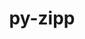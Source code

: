 ---
title: "py-zipp"
layout: cache
categories: [package, develop]
meta: {"versions": ["3.8.1"], "compilers": ["gcc@=11.1.0", "gcc@=11.3.0", "gcc@=7.3.1", "gcc@=7.5.0", "oneapi@=2023.1.0"], "oss": ["amzn2", "ubuntu18.04", "ubuntu20.04", "ubuntu22.04"], "platforms": ["linux"], "targets": ["ivybridge", "ppc64le", "x86_64", "x86_64_v3"], "stacks": ["data-vis-sdk", "e4s", "e4s-oneapi", "e4s-power", "ml-linux-x86_64-cpu", "ml-linux-x86_64-cuda", "ml-linux-x86_64-rocm", "radiuss", "root"], "num_specs": 30, "num_specs_by_stack": {"root": 30, "radiuss": 9, "e4s-power": 5, "e4s-oneapi": 3, "e4s": 5, "data-vis-sdk": 2, "ml-linux-x86_64-cpu": 1, "ml-linux-x86_64-rocm": 1, "ml-linux-x86_64-cuda": 1}}
spec_details: [{"hash": "ud6chwwz2m6yxchqjvbaxc6s3xkuxdlp", "compiler": "gcc@=7.3.1", "versions": ["3.8.1"], "os": "amzn2", "platform": "linux", "target": "ivybridge", "variants": ["build_system=python_pip"], "stacks": ["root"], "size": "-", "tarball": "https://binaries.spack.io/develop/build_cache/linux-amzn2-ivybridge/gcc-7.3.1/py-zipp-3.8.1/linux-amzn2-ivybridge-gcc-7.3.1-py-zipp-3.8.1-ud6chwwz2m6yxchqjvbaxc6s3xkuxdlp.spack"}, {"hash": "yzwnwf3l6jkz4ol7zcxojmhroh5rtv5j", "compiler": "gcc@=7.3.1", "versions": ["3.8.1"], "os": "amzn2", "platform": "linux", "target": "x86_64_v3", "variants": ["build_system=python_pip"], "stacks": ["root"], "size": "-", "tarball": "https://binaries.spack.io/develop/build_cache/linux-amzn2-x86_64_v3/gcc-7.3.1/py-zipp-3.8.1/linux-amzn2-x86_64_v3-gcc-7.3.1-py-zipp-3.8.1-yzwnwf3l6jkz4ol7zcxojmhroh5rtv5j.spack"}, {"hash": "bhvz2tpxdw7bxmugnwildioksai2eb6v", "compiler": "gcc@=7.3.1", "versions": ["3.8.1"], "os": "amzn2", "platform": "linux", "target": "x86_64_v3", "variants": [], "stacks": ["root"], "size": "-", "tarball": "https://binaries.spack.io/develop/build_cache/linux-amzn2-x86_64_v3/gcc-7.3.1/py-zipp-3.8.1/linux-amzn2-x86_64_v3-gcc-7.3.1-py-zipp-3.8.1-bhvz2tpxdw7bxmugnwildioksai2eb6v.spack"}, {"hash": "kqlhhlnfgmb64b2woyxfose2vxpey5sw", "compiler": "gcc@=7.3.1", "versions": ["3.8.1"], "os": "amzn2", "platform": "linux", "target": "x86_64_v3", "variants": [], "stacks": ["root"], "size": "-", "tarball": "https://binaries.spack.io/develop/build_cache/linux-amzn2-x86_64_v3/gcc-7.3.1/py-zipp-3.8.1/linux-amzn2-x86_64_v3-gcc-7.3.1-py-zipp-3.8.1-kqlhhlnfgmb64b2woyxfose2vxpey5sw.spack"}, {"hash": "dtpf7sosodzvufa4egwva43nnfewueci", "compiler": "gcc@=7.3.1", "versions": ["3.8.1"], "os": "amzn2", "platform": "linux", "target": "x86_64_v3", "variants": ["build_system=python_pip"], "stacks": ["root"], "size": "-", "tarball": "https://binaries.spack.io/develop/build_cache/linux-amzn2-x86_64_v3/gcc-7.3.1/py-zipp-3.8.1/linux-amzn2-x86_64_v3-gcc-7.3.1-py-zipp-3.8.1-dtpf7sosodzvufa4egwva43nnfewueci.spack"}, {"hash": "ui5ulwucpgigvvzbrgy3rxgar6edjboe", "compiler": "gcc@=7.5.0", "versions": ["3.8.1"], "os": "ubuntu18.04", "platform": "linux", "target": "x86_64", "variants": ["build_system=python_pip"], "stacks": ["radiuss", "root"], "size": "-", "tarball": "https://binaries.spack.io/develop/build_cache/linux-ubuntu18.04-x86_64/gcc-7.5.0/py-zipp-3.8.1/linux-ubuntu18.04-x86_64-gcc-7.5.0-py-zipp-3.8.1-ui5ulwucpgigvvzbrgy3rxgar6edjboe.spack"}, {"hash": "hr7l3mj3upftx2x2h6oe4nfeh7s2qrq3", "compiler": "gcc@=7.5.0", "versions": ["3.8.1"], "os": "ubuntu18.04", "platform": "linux", "target": "x86_64_v3", "variants": ["build_system=python_pip"], "stacks": ["radiuss", "root"], "size": "-", "tarball": "https://binaries.spack.io/develop/build_cache/linux-ubuntu18.04-x86_64_v3/gcc-7.5.0/py-zipp-3.8.1/linux-ubuntu18.04-x86_64_v3-gcc-7.5.0-py-zipp-3.8.1-hr7l3mj3upftx2x2h6oe4nfeh7s2qrq3.spack"}, {"hash": "gnghckydwghaxkwcb2opsuxammm4ddex", "compiler": "gcc@=7.5.0", "versions": ["3.8.1"], "os": "ubuntu18.04", "platform": "linux", "target": "x86_64_v3", "variants": ["build_system=python_pip"], "stacks": ["radiuss", "root"], "size": "-", "tarball": "https://binaries.spack.io/develop/build_cache/linux-ubuntu18.04-x86_64_v3/gcc-7.5.0/py-zipp-3.8.1/linux-ubuntu18.04-x86_64_v3-gcc-7.5.0-py-zipp-3.8.1-gnghckydwghaxkwcb2opsuxammm4ddex.spack"}, {"hash": "mtxs63kgsjcxkltra2wpblnkidbn3nhp", "compiler": "gcc@=7.5.0", "versions": ["3.8.1"], "os": "ubuntu18.04", "platform": "linux", "target": "x86_64_v3", "variants": ["build_system=python_pip"], "stacks": ["radiuss", "root"], "size": "-", "tarball": "https://binaries.spack.io/develop/build_cache/linux-ubuntu18.04-x86_64_v3/gcc-7.5.0/py-zipp-3.8.1/linux-ubuntu18.04-x86_64_v3-gcc-7.5.0-py-zipp-3.8.1-mtxs63kgsjcxkltra2wpblnkidbn3nhp.spack"}, {"hash": "e5yjftkhcl3d7ucdaoefruf6qz4odmrw", "compiler": "gcc@=7.5.0", "versions": ["3.8.1"], "os": "ubuntu18.04", "platform": "linux", "target": "x86_64_v3", "variants": ["build_system=python_pip"], "stacks": ["radiuss", "root"], "size": "-", "tarball": "https://binaries.spack.io/develop/build_cache/linux-ubuntu18.04-x86_64_v3/gcc-7.5.0/py-zipp-3.8.1/linux-ubuntu18.04-x86_64_v3-gcc-7.5.0-py-zipp-3.8.1-e5yjftkhcl3d7ucdaoefruf6qz4odmrw.spack"}, {"hash": "5yb6ausmlb37mjraih5rkjhkugpno6ln", "compiler": "gcc@=7.5.0", "versions": ["3.8.1"], "os": "ubuntu18.04", "platform": "linux", "target": "x86_64_v3", "variants": ["build_system=python_pip"], "stacks": ["radiuss", "root"], "size": "-", "tarball": "https://binaries.spack.io/develop/build_cache/linux-ubuntu18.04-x86_64_v3/gcc-7.5.0/py-zipp-3.8.1/linux-ubuntu18.04-x86_64_v3-gcc-7.5.0-py-zipp-3.8.1-5yb6ausmlb37mjraih5rkjhkugpno6ln.spack"}, {"hash": "lll6rozmdgalp4muauohgwb7e4g3z563", "compiler": "gcc@=7.5.0", "versions": ["3.8.1"], "os": "ubuntu18.04", "platform": "linux", "target": "x86_64_v3", "variants": ["build_system=python_pip"], "stacks": ["radiuss", "root"], "size": "-", "tarball": "https://binaries.spack.io/develop/build_cache/linux-ubuntu18.04-x86_64_v3/gcc-7.5.0/py-zipp-3.8.1/linux-ubuntu18.04-x86_64_v3-gcc-7.5.0-py-zipp-3.8.1-lll6rozmdgalp4muauohgwb7e4g3z563.spack"}, {"hash": "sozytdbl3mjkkrrmdsj5ewbcgp6gpupq", "compiler": "gcc@=7.5.0", "versions": ["3.8.1"], "os": "ubuntu18.04", "platform": "linux", "target": "x86_64_v3", "variants": ["build_system=python_pip"], "stacks": ["radiuss", "root"], "size": "-", "tarball": "https://binaries.spack.io/develop/build_cache/linux-ubuntu18.04-x86_64_v3/gcc-7.5.0/py-zipp-3.8.1/linux-ubuntu18.04-x86_64_v3-gcc-7.5.0-py-zipp-3.8.1-sozytdbl3mjkkrrmdsj5ewbcgp6gpupq.spack"}, {"hash": "r75qn2x4fa2cizhtb52bd7tlc7nkswad", "compiler": "gcc@=7.5.0", "versions": ["3.8.1"], "os": "ubuntu18.04", "platform": "linux", "target": "x86_64_v3", "variants": ["build_system=python_pip"], "stacks": ["radiuss", "root"], "size": "-", "tarball": "https://binaries.spack.io/develop/build_cache/linux-ubuntu18.04-x86_64_v3/gcc-7.5.0/py-zipp-3.8.1/linux-ubuntu18.04-x86_64_v3-gcc-7.5.0-py-zipp-3.8.1-r75qn2x4fa2cizhtb52bd7tlc7nkswad.spack"}, {"hash": "3zcajiu7jx4iarcrndwn2khbpdevcinr", "compiler": "gcc@=11.1.0", "versions": ["3.8.1"], "os": "ubuntu20.04", "platform": "linux", "target": "ppc64le", "variants": ["build_system=python_pip"], "stacks": ["root", "e4s-power"], "size": "-", "tarball": "https://binaries.spack.io/develop/build_cache/linux-ubuntu20.04-ppc64le/gcc-11.1.0/py-zipp-3.8.1/linux-ubuntu20.04-ppc64le-gcc-11.1.0-py-zipp-3.8.1-3zcajiu7jx4iarcrndwn2khbpdevcinr.spack"}, {"hash": "ogpjkkdcfi2u7k3mpni5bae2bcao6lpa", "compiler": "gcc@=11.1.0", "versions": ["3.8.1"], "os": "ubuntu20.04", "platform": "linux", "target": "ppc64le", "variants": ["build_system=python_pip"], "stacks": ["root", "e4s-power"], "size": "-", "tarball": "https://binaries.spack.io/develop/build_cache/linux-ubuntu20.04-ppc64le/gcc-11.1.0/py-zipp-3.8.1/linux-ubuntu20.04-ppc64le-gcc-11.1.0-py-zipp-3.8.1-ogpjkkdcfi2u7k3mpni5bae2bcao6lpa.spack"}, {"hash": "v35n5w5jpt5f76bdazp4a24mivdtqg4i", "compiler": "gcc@=11.1.0", "versions": ["3.8.1"], "os": "ubuntu20.04", "platform": "linux", "target": "ppc64le", "variants": ["build_system=python_pip"], "stacks": ["root", "e4s-power"], "size": "-", "tarball": "https://binaries.spack.io/develop/build_cache/linux-ubuntu20.04-ppc64le/gcc-11.1.0/py-zipp-3.8.1/linux-ubuntu20.04-ppc64le-gcc-11.1.0-py-zipp-3.8.1-v35n5w5jpt5f76bdazp4a24mivdtqg4i.spack"}, {"hash": "6psdswamxvywn5c7po5jyrppmiomtv3q", "compiler": "gcc@=11.1.0", "versions": ["3.8.1"], "os": "ubuntu20.04", "platform": "linux", "target": "ppc64le", "variants": ["build_system=python_pip"], "stacks": ["root", "e4s-power"], "size": "-", "tarball": "https://binaries.spack.io/develop/build_cache/linux-ubuntu20.04-ppc64le/gcc-11.1.0/py-zipp-3.8.1/linux-ubuntu20.04-ppc64le-gcc-11.1.0-py-zipp-3.8.1-6psdswamxvywn5c7po5jyrppmiomtv3q.spack"}, {"hash": "d6aslialfbcdpnbqm3unsqfgzmcqrp56", "compiler": "gcc@=11.1.0", "versions": ["3.8.1"], "os": "ubuntu20.04", "platform": "linux", "target": "ppc64le", "variants": ["build_system=python_pip"], "stacks": ["root", "e4s-power"], "size": "-", "tarball": "https://binaries.spack.io/develop/build_cache/linux-ubuntu20.04-ppc64le/gcc-11.1.0/py-zipp-3.8.1/linux-ubuntu20.04-ppc64le-gcc-11.1.0-py-zipp-3.8.1-d6aslialfbcdpnbqm3unsqfgzmcqrp56.spack"}, {"hash": "fcbdyp26zhezridplg34ki5sogjfr2oy", "compiler": "oneapi@=2023.1.0", "versions": ["3.8.1"], "os": "ubuntu20.04", "platform": "linux", "target": "x86_64", "variants": ["build_system=python_pip"], "stacks": ["e4s-oneapi", "root"], "size": "-", "tarball": "https://binaries.spack.io/develop/build_cache/linux-ubuntu20.04-x86_64/oneapi-2023.1.0/py-zipp-3.8.1/linux-ubuntu20.04-x86_64-oneapi-2023.1.0-py-zipp-3.8.1-fcbdyp26zhezridplg34ki5sogjfr2oy.spack"}, {"hash": "yies3yom6xy3qnz6x7jloe74tiozmybz", "compiler": "oneapi@=2023.1.0", "versions": ["3.8.1"], "os": "ubuntu20.04", "platform": "linux", "target": "x86_64", "variants": ["build_system=python_pip"], "stacks": ["e4s-oneapi", "root"], "size": "-", "tarball": "https://binaries.spack.io/develop/build_cache/linux-ubuntu20.04-x86_64/oneapi-2023.1.0/py-zipp-3.8.1/linux-ubuntu20.04-x86_64-oneapi-2023.1.0-py-zipp-3.8.1-yies3yom6xy3qnz6x7jloe74tiozmybz.spack"}, {"hash": "bm7b55uzumnc77yumabnf4vjnsythcaf", "compiler": "oneapi@=2023.1.0", "versions": ["3.8.1"], "os": "ubuntu20.04", "platform": "linux", "target": "x86_64", "variants": ["build_system=python_pip"], "stacks": ["e4s-oneapi", "root"], "size": "-", "tarball": "https://binaries.spack.io/develop/build_cache/linux-ubuntu20.04-x86_64/oneapi-2023.1.0/py-zipp-3.8.1/linux-ubuntu20.04-x86_64-oneapi-2023.1.0-py-zipp-3.8.1-bm7b55uzumnc77yumabnf4vjnsythcaf.spack"}, {"hash": "qrhqwran4xlcpfp5y35aqzazv6xyrntl", "compiler": "gcc@=11.1.0", "versions": ["3.8.1"], "os": "ubuntu20.04", "platform": "linux", "target": "x86_64_v3", "variants": ["build_system=python_pip"], "stacks": ["e4s", "root"], "size": "-", "tarball": "https://binaries.spack.io/develop/build_cache/linux-ubuntu20.04-x86_64_v3/gcc-11.1.0/py-zipp-3.8.1/linux-ubuntu20.04-x86_64_v3-gcc-11.1.0-py-zipp-3.8.1-qrhqwran4xlcpfp5y35aqzazv6xyrntl.spack"}, {"hash": "oeubojjys3x65xissyqutzk2pzopjal2", "compiler": "gcc@=11.1.0", "versions": ["3.8.1"], "os": "ubuntu20.04", "platform": "linux", "target": "x86_64_v3", "variants": ["build_system=python_pip"], "stacks": ["e4s", "root"], "size": "-", "tarball": "https://binaries.spack.io/develop/build_cache/linux-ubuntu20.04-x86_64_v3/gcc-11.1.0/py-zipp-3.8.1/linux-ubuntu20.04-x86_64_v3-gcc-11.1.0-py-zipp-3.8.1-oeubojjys3x65xissyqutzk2pzopjal2.spack"}, {"hash": "ffrfldxol2h7wmxmkhhjgy6xfadhdva3", "compiler": "gcc@=11.1.0", "versions": ["3.8.1"], "os": "ubuntu20.04", "platform": "linux", "target": "x86_64_v3", "variants": ["build_system=python_pip"], "stacks": ["root", "data-vis-sdk"], "size": "-", "tarball": "https://binaries.spack.io/develop/build_cache/linux-ubuntu20.04-x86_64_v3/gcc-11.1.0/py-zipp-3.8.1/linux-ubuntu20.04-x86_64_v3-gcc-11.1.0-py-zipp-3.8.1-ffrfldxol2h7wmxmkhhjgy6xfadhdva3.spack"}, {"hash": "z2bt5ofbxfysagsvazm5k6v5u53zmavv", "compiler": "gcc@=11.1.0", "versions": ["3.8.1"], "os": "ubuntu20.04", "platform": "linux", "target": "x86_64_v3", "variants": ["build_system=python_pip"], "stacks": ["root", "data-vis-sdk"], "size": "-", "tarball": "https://binaries.spack.io/develop/build_cache/linux-ubuntu20.04-x86_64_v3/gcc-11.1.0/py-zipp-3.8.1/linux-ubuntu20.04-x86_64_v3-gcc-11.1.0-py-zipp-3.8.1-z2bt5ofbxfysagsvazm5k6v5u53zmavv.spack"}, {"hash": "gw3d6wysa3jcoafyq3dds7bdm664c2il", "compiler": "gcc@=11.1.0", "versions": ["3.8.1"], "os": "ubuntu20.04", "platform": "linux", "target": "x86_64_v3", "variants": ["build_system=python_pip"], "stacks": ["e4s", "root"], "size": "-", "tarball": "https://binaries.spack.io/develop/build_cache/linux-ubuntu20.04-x86_64_v3/gcc-11.1.0/py-zipp-3.8.1/linux-ubuntu20.04-x86_64_v3-gcc-11.1.0-py-zipp-3.8.1-gw3d6wysa3jcoafyq3dds7bdm664c2il.spack"}, {"hash": "w2ztnwtk3w27hlk72ceuszaxifhj4q2i", "compiler": "gcc@=11.1.0", "versions": ["3.8.1"], "os": "ubuntu20.04", "platform": "linux", "target": "x86_64_v3", "variants": ["build_system=python_pip"], "stacks": ["e4s", "root"], "size": "-", "tarball": "https://binaries.spack.io/develop/build_cache/linux-ubuntu20.04-x86_64_v3/gcc-11.1.0/py-zipp-3.8.1/linux-ubuntu20.04-x86_64_v3-gcc-11.1.0-py-zipp-3.8.1-w2ztnwtk3w27hlk72ceuszaxifhj4q2i.spack"}, {"hash": "bla4bivy2ay5hiixwspvzzn7nog76gau", "compiler": "gcc@=11.1.0", "versions": ["3.8.1"], "os": "ubuntu20.04", "platform": "linux", "target": "x86_64_v3", "variants": ["build_system=python_pip"], "stacks": ["e4s", "root"], "size": "-", "tarball": "https://binaries.spack.io/develop/build_cache/linux-ubuntu20.04-x86_64_v3/gcc-11.1.0/py-zipp-3.8.1/linux-ubuntu20.04-x86_64_v3-gcc-11.1.0-py-zipp-3.8.1-bla4bivy2ay5hiixwspvzzn7nog76gau.spack"}, {"hash": "yk5xhskmqb77gkycx34pq6vb6724shlk", "compiler": "gcc@=11.3.0", "versions": ["3.8.1"], "os": "ubuntu22.04", "platform": "linux", "target": "x86_64_v3", "variants": ["build_system=python_pip"], "stacks": ["ml-linux-x86_64-cpu", "ml-linux-x86_64-rocm", "root", "ml-linux-x86_64-cuda"], "size": "-", "tarball": "https://binaries.spack.io/develop/build_cache/linux-ubuntu22.04-x86_64_v3/gcc-11.3.0/py-zipp-3.8.1/linux-ubuntu22.04-x86_64_v3-gcc-11.3.0-py-zipp-3.8.1-yk5xhskmqb77gkycx34pq6vb6724shlk.spack"}]
---